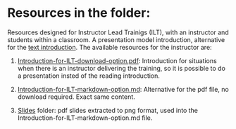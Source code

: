 # Resources in the folder:

Resources designed for Instructor Lead Trainigs (ILT), with an instructor and students within a classroom. A presentation model introduction, 
alternative for the [text introduction](01-Introduction.md). The available resources for the instructor are:

1. [Introduction-for-ILT-download-option.pdf](Introduction-for-ILT-download-option.pdf): Introduction for situations when there is an instructor delivering the training, so it is possible to do a presentation insted of the reading introduction.

2. [Introduction-for-ILT-markdown-option.md](Introduction-for-ILT-markdown-option.md): Alternative for the pdf file, no download required. Exact same content.

3. [Slides](resources/Instructor-slides/README.md) folder: pdf slides extracted to png format, used into the Introduction-for-ILT-markdown-option.md file.